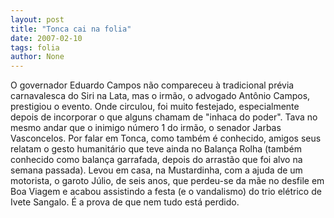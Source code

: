 ```yaml
---
layout: post
title: "Tonca cai na folia"
date: 2007-02-10
tags: folia
author: None
---
```

O governador Eduardo Campos não compareceu à tradicional prévia carnavalesca do Siri na Lata, mas o irmão, o advogado Antônio Campos, prestigiou o evento.
Onde circulou, foi muito festejado, especialmente depois de incorporar o que alguns chamam de \"inhaca do poder\". Tava no mesmo andar que o inimigo número 1 do irmão, o senador Jarbas Vasconcelos.
Por falar em Tonca, como também é conhecido, amigos seus relatam o gesto humanitário que teve ainda no Balança Rolha (também conhecido como balança garrafada, depois do arrastão que foi alvo na semana passada).
Levou em casa, na Mustardinha, com a ajuda de um motorista, o garoto Júlio, de seis anos, que perdeu-se da mãe no desfile em Boa Viagem e acabou assistindo a festa (e o vandalismo) do trio elétrico de Ivete Sangalo.
É a prova de que nem tudo está perdido. 